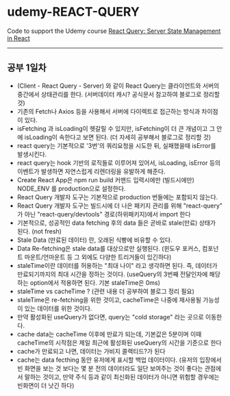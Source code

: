 # udemy-REACT-QUERY

Code to support the Udemy course [React Query: Server State Management in React](https://www.udemy.com/course/learn-react-query/?couponCode=REACT-QUERY-GITHUB)

---

## 공부 1일차
- (Client - React Query - Server) 와 같이 React Query는 클라이언트와 서버의 중간에서 상태관리를 한다. (서버데이터 캐시? 공식문서 참고하여 블로그로 정리할 것)
- 기존의 Fetch나 Axios 등을 사용해서 서버에 다이렉트로 접근하는 방식과 차이점이 있다.
- isFetching 과 isLoading이 헷갈릴 수 있지만, isFetching이 더 큰 개념이고 그 안에 isLoading이 속한다고 보면 된다. (더 자세히 공부해서 블로그로 정리할 것)
- react query는 기본적으로 '3번'의 쿼리요청을 시도한 뒤, 실패했을때 isError를 발생시킨다. 
- react query는 hook 기반의 로직들로 이루어져 있어서, isLoading, isError 등의 이벤트가 발생하면 자연스럽게 리렌더링을 유발하게 해준다.
- Create React App은 npm run build 커맨드 입력시에만 (빌드시에만) NODE_ENV 를 production으로 설정한다.
- React Query 개발자 도구는 기본적으로 production 번들에는 포함되지 않는다.
- React Query 개발자 도구는 빌드시에 더 나은 패키지 관리를 위해 "react-query" 가 아닌 "react-query/devtools" 경로(하위패키지)에서 import 한다
- 기본적으로, 성공적인 data fetching 후의 data 들은 곧바로 stale(만료) 상태가 된다. (not fresh)
- Stale Data (만료된 데이터) 란, 오래된 식빵에 비유할 수 있다.
- Data Re-fetching은 stale data를 대상으로만 실행된다. (윈도우 포커스, 컴포넌트 마운트/언마운트 등 그 외에도 다양한 트리거들이 있긴하다)
- staleTime이란 데이터를 허용하는 "최대 나이" 라고 생각하면 된다. 즉, 데이터가 만료되기까지의 최대 시간을 정하는 것이다. (useQuery의 3번째 전달인자에 해당하는 option에서 적용하면 된다. 기본 staleTime은 0ms)
- staleTime vs cacheTime ? (관련 내용 더 공부하여 블로그 정리 필요)
- staleTime은 re-fetching을 위한 것이고, cacheTime은 나중에 재사용될 가능성이 있는 데이터를 위한 것이다.
- 만약 활성화된 useQuery가 없다면, query는 "cold storage" 라는 곳으로 이동한다.
- cache data는 cacheTime 이후에 만료가 되는데, 기본값은 5분이며 이때 cacheTime의 시작점은 제일 최근에 활성화된 useQuery의 시간을 기준으로 한다
- cache가 만료되고 나면, 데이터는 가비지 콜랙티드?가 된다
- cache는 data fecthing 동안 유저에게 표시할 백업 데이터이다. (유저의 입장에서 빈 화면을 보는 것 보다는 몇 분 전의 데이터라도 일단 보여주는 것이 좋다는 관점에서 말하는 것이고, 만약 주식 등과 같이 최신화된 데이터가 아니면 위험할 경우에는 빈화면이 더 낫긴 하다)